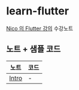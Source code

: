 # learn-flutter

[Nico 의 Flutter 강의](https://nomadcoders.co/flutter-for-beginners) 수강노트

## 노트 + 샘플 코드

| 노트                      | 코드 |
| ------------------------- | ---- |
| [Intro](/docs/1_intro.md) | -    |
